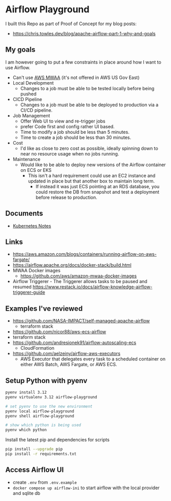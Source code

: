 # Airflow Playground

I built this Repo as part of Proof of Concept for my blog posts:

- <https://chris.towles.dev/blog/apache-airflow-part-1-why-and-goals>

## My goals

I am however going to put a few constraints in place around how I want to use Airflow.

- Can't use [AWS MWAA](https://aws.amazon.com/mwaa/) (it's not offered in AWS US Gov East)
- Local Development
  - Changes to a job must be able to be tested locally before being pushed
- CICD Pipeline
  - Changes to a job must be able to be deployed to production via a CI/CD pipeline.
- Job Management
  - Offer Web UI to view and re-trigger jobs
  - prefer Code first and config rather UI based.
  - Time to modify a job should be less than 5 minutes.
  - Time to create a job should be less than 30 minutes.
- Cost
  - I'd like as close to zero cost as possible, ideally spinning down to near no resource usage when no jobs running.
- Maintenance
  - Would like to be able to deploy new versions of the Airflow container on ECS or EKS
    - This isn't a hard requirement could use an EC2 instance and updated in place but that another box to maintain long term.
      - If instead it was just ECS pointing at an RDS database, you could restore the DB from snapshot and test a deployment before release to production.

## Documents

- [Kubernetes Notes](./docs/kubernetes_notes.md)

## Links

- <https://aws.amazon.com/blogs/containers/running-airflow-on-aws-fargate/>
- <https://airflow.apache.org/docs/docker-stack/build.html>
- MWAA Docker images
  - <https://github.com/aws/amazon-mwaa-docker-images>
- Airflow Triggerer - The Triggerer allows tasks to be paused and resumed
  <https://www.restack.io/docs/airflow-knowledge-airflow-triggerer-guide>

## Examples I've reviewed

- <https://github.com/NASA-IMPACT/self-managed-apache-airflow>
  - terraform stack
- <https://github.com/nicor88/aws-ecs-airflow>
- terraform stack
- <https://github.com/andresionek91/airflow-autoscaling-ecs>
  - CloudFormation
- <https://github.com/aelzeiny/airflow-aws-executors>
  - AWS Executor that delegates every task to a scheduled container on either AWS Batch, AWS Fargate, or AWS ECS.

## Setup Python with pyenv

```bash
pyenv install 3.12
pyenv virtualenv 3.12 airflow-playground

# set pyenv to use the new environment
pyenv local airflow-playground
pyenv shell airflow-playground

# show which python is being used
pyenv which python
```

Install the latest pip and dependencies for scripts

```bash
pip install --upgrade pip
pip install -r requirements.txt

```

## Access Airflow UI

- create `.env` from `.env.example`
- `docker compose up airflow-ini` to start airflow with the local provider and sqlite db


